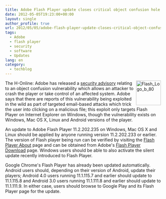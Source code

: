 ```yaml
---
title: Adobe Flash Player update closes critical object confusion hole
date: 2012-05-05T19:23:00+00:00
layout: single
author_profile: true
url: 2012/05/05/adobe-flash-player-update-closes-critical-object-confusion-hole/
tags:
  - Adobe
  - flash player
  - security
  - software
  - Updates
lang: en
category: 
  - techblog
---
```

[<img title="Flash_Logo_b_80" border="0" alt="Flash_Logo_b_80" align="right" src="http://lh5.ggpht.com/-semmkmA_p6M/T6V3H4ZMIaI/AAAAAAAAF5s/SvdIgwZlnL0/Flash_Logo_b_80_thumb.png?imgmax=800" width="80" height="80" />](http://lh3.ggpht.com/-i0jxjDW36vc/T6V3GOR1a7I/AAAAAAAAF5k/94C_Tjxv_uY/s1600-h/Flash_Logo_b_80%25255B2%25255D.png)The H-Online: Adobe has released a [security advisory](http://www.adobe.com/support/security/bulletins/apsb12-09.html) relating to an object confusion vulnerability which allows an attacker to crash the player or take control of an affected system. Adobe says that there are reports of this vulnerability being exploited in the wild as part of targeted email-based attacks which trick the user into clicking on a malicious file; this exploit only targets Flash Player on Internet Explorer on Windows, though the vulnerability exists on Windows, Mac OS X, Linux and Android versions of the player. 

An update to Adobe Flash Player 11.2.202.235 on Windows, Mac OS X and Linux should be applied by anyone running version 11.2.202.233 or earlier. The version of Flash player being run can be verified by visiting the [Flash Player About](http://www.adobe.com/software/flash/about/) page and can be obtained from Adobe's [Flash Player Download](http://get.adobe.com/flashplayer/) page. Windows users should be able to also activate the silent update recently introduced to Flash Player. 

Google Chrome's Flash Player has already been updated automatically. Android users should, depending on their version of Android, update their players; Android 4.0 users running 11.1.115.7 and earlier should update to 11.1.115.8 and Android 3.0 users running 11.1.111.8 and earlier should update to 11.1.111.9. In either case, users should browse to Google Play and its Flash Player page for the update.
